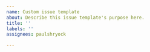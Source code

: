 ```yaml
---
name: Custom issue template
about: Describe this issue template's purpose here.
title: ''
labels: ''
assignees: paulshryock

---
```



